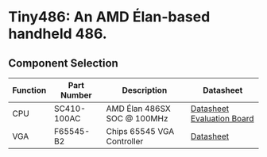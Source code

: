 Tiny486:  An AMD Élan-based handheld 486.
===

Component Selection
---

| Function | Part Number | Description | Datasheet |
|----------|-------------|-------------|-----------|
| CPU | SC410-100AC | AMD Élan 486SX SOC @ 100MHz | [Datasheet](https://raw.githubusercontent.com/Ilikemining1/Tiny486/main/Datasheets/21028.pdf) [Evaluation Board](https://raw.githubusercontent.com/Ilikemining1/Tiny486/main/Datasheets/21028.pdf) |
| VGA | F65545-B2 | Chips 65545 VGA Controller | [Datasheet](https://raw.githubusercontent.com/Ilikemining1/Tiny486/main/Datasheets/f65545.pdf)